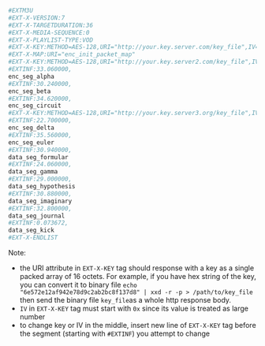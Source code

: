 
```python
#EXTM3U
#EXT-X-VERSION:7
#EXT-X-TARGETDURATION:36
#EXT-X-MEDIA-SEQUENCE:0
#EXT-X-PLAYLIST-TYPE:VOD
#EXT-X-KEY:METHOD=AES-128,URI="http://your.key.server.com/key_file",IV=0x80152a1c871599356bd658617791d3d8
#EXT-X-MAP:URI="enc_init_packet_map"
#EXT-X-KEY:METHOD=AES-128,URI="http://your.key.server2.com/key_file",IV=0x80152a1c871599356bd658617791d3d8
#EXTINF:33.060000,
enc_seg_alpha
#EXTINF:30.240000,
enc_seg_beta
#EXTINF:34.620000,
enc_seg_circuit
#EXT-X-KEY:METHOD=AES-128,URI="http://your.key.server3.org/key_file",IV=0x8152a1c871599356bd658617791d3d81
#EXTINF:22.700000,
enc_seg_delta
#EXTINF:35.560000,
enc_seg_euler
#EXTINF:30.940000,
data_seg_formular
#EXTINF:24.060000,
data_seg_gamma
#EXTINF:29.000000,
data_seg_hypothesis
#EXTINF:30.880000,
data_seg_imaginary
#EXTINF:32.800000,
data_seg_journal
#EXTINF:0.073672,
data_seg_kick
#EXT-X-ENDLIST
```

Note:
* the URI attribute in  `EXT-X-KEY` tag should response with a key as a single packed array of 16 octets. For example, if you have hex string of the key, you can convert it to binary file `echo "6e572e12af942e78d9c2ab2bc8f137d8" | xxd -r -p > /path/to/key_file` then send the binary file `key_file`as a whole  http response body.
* `IV` in `EXT-X-KEY` tag must start with `0x` since its value is treated as large number
*  to change key or IV in the middle, insert new line of `EXT-X-KEY` tag before the segment (starting with `#EXTINF`) you attempt to change
